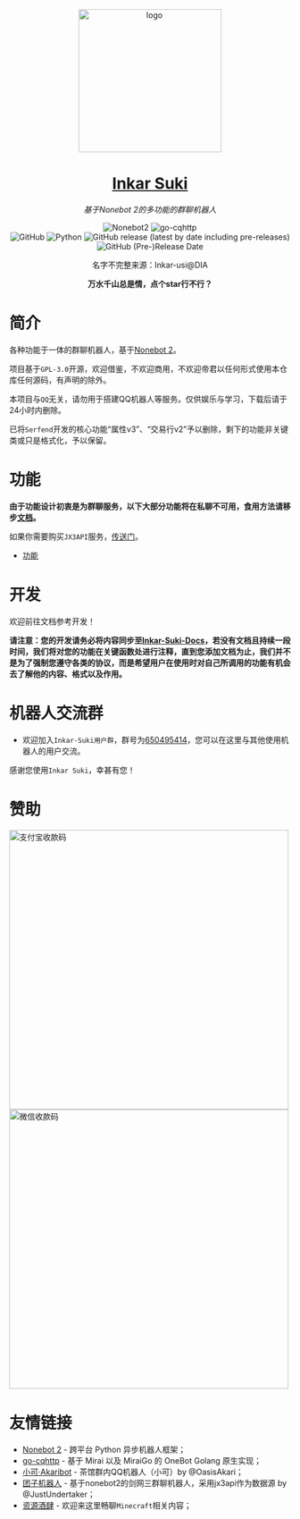 <div align="center">
  <img width="256" src="https://inkar-suki.codethink.cn/Inkar-Suki-Docs/img/Logo.jpg" alt="logo">

# [Inkar Suki](https://www.inkar-suki.xyz)

_基于Nonebot 2的多功能的群聊机器人_

![Nonebot2](https://img.shields.io/badge/Nonebot2-Release_v2.0.0_beta.5-brightgreen)
![go-cqhttp](https://img.shields.io/badge/go--cqhttp-v1.0.0_rc3-brightgreen)
<br>
![GitHub](https://img.shields.io/github/license/codethink-cn/Inkar-Suki)
![Python](https://img.shields.io/badge/Python-3.8+-blue)
![GitHub release (latest by date including pre-releases)](https://img.shields.io/github/v/release/codethink-cn/Inkar-Suki?include_prereleases)
![GitHub (Pre-)Release Date](https://img.shields.io/github/release-date-pre/codethink-cn/Inkar-Suki)

名字不完整来源：Inkar-usi@DIA

**万水千山总是情，点个star行不行？**

</div>
    
# 简介

各种功能于一体的群聊机器人，基于[Nonebot 2](https://v2.nonebot.dev)。

项目基于`GPL-3.0`开源，欢迎借鉴，不欢迎商用，不欢迎帝君以任何形式使用本仓库任何源码，有声明的除外。

本项目与`QQ`无关，请勿用于搭建QQ机器人等服务。仅供娱乐与学习，下载后请于24小时内删除。

已将`Serfend`开发的核心功能“属性v3”、“交易行v2”予以删除，剩下的功能非关键类或只是格式化，予以保留。

# 功能
**由于功能设计初衷是为群聊服务，以下大部分功能将在私聊不可用，食用方法请移步[文档](https://inkar-suki.codethink.cn)。**

如果你需要购买`JX3API`服务，[传送门](http://qm.qq.com/cgi-bin/qm/qr?_wv=1027&k=fyJEB9swedG7abcaKu0VV1Fr2L21n2SU&authKey=cwtMy5glj33EZGIeZjIrJf5x%2FM73rRo4%2FRNeYeD7%2BTv%2B2y2F4WwDyrlGjOkENgV1&noverify=0&group_code=119032235)。

* [功能](/applications.md)

# 开发

欢迎前往文档参考开发！

**请注意：您的开发请务必将内容同步至[Inkar-Suki-Docs](https://github.com/codethink-cn/Inkar-Suki-Docs)，若没有文档且持续一段时间，我们将对您的功能在关键函数处进行注释，直到您添加文档为止，我们并不是为了强制您遵守各类的协议，而是希望用户在使用时对自己所调用的功能有机会去了解他的内容、格式以及作用。**

# 机器人交流群
- 欢迎加入`Inkar-Suki用户群`，群号为[650495414](https://jq.qq.com/?_wv=1027&k=JazIPJxf)，您可以在这里与其他使用机器人的用户交流。

感谢您使用`Inkar Suki`，幸甚有您！

# 赞助

<img src="https://inkar-suki.codethink.cn/Inkar-Suki-Docs/img/wechat_donate.png" height="500" alt="支付宝收款码">
<img src="https://inkar-suki.codethink.cn/Inkar-Suki-Docs/img/alipay_donate.png" height="500" alt="微信收款码">

# 友情链接
- [Nonebot 2](https://v2.nonebot.dev/) - 跨平台 Python 异步机器人框架；
- [go-cqhttp](https://docs.go-cqhttp.org/) - 基于 Mirai 以及 MiraiGo 的 OneBot Golang 原生实现；
- [小可·Akaribot](https://github.com/Teahouse-Studios/akari-bot) - 茶馆群内QQ机器人（小可）by @OasisAkari；
- [团子机器人](https://github.com/JustUndertaker/mini_jx3_bot) - 基于nonebot2的剑网三群聊机器人，采用jx3api作为数据源 by @JustUndertaker；
- [资源酒肆](https://jq.qq.com/?_wv=1027&k=urh2dqal) - 欢迎来这里畅聊`Minecraft`相关内容；
